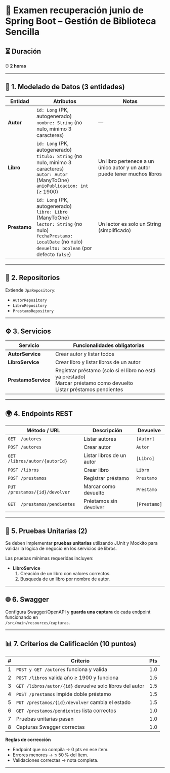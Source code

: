 
# 📝 Examen recuperación junio de Spring Boot – Gestión de Biblioteca Sencilla

## ⏳ Duración
⏰ **2 horas**

---

## 📂 1. Modelado de Datos (3 entidades)

| Entidad   | Atributos                                                                                                      | Notas                                             |
|-----------|----------------------------------------------------------------------------------------------------------------|---------------------------------------------------|
| **Autor** | `id: Long` (PK, autogenerado) <br> `nombre: String` (no nulo, mínimo 3 caracteres)                             | —                                                 |
| **Libro** | `id: Long` (PK, autogenerado) <br> `titulo: String` (no nulo, mínimo 3 caracteres) <br> `autor: Autor` (ManyToOne) <br> `anioPublicacion: int` (≥ 1900) | Un libro pertenece a un único autor y un autor puede tener muchos libros             |
| **Prestamo** | `id: Long` (PK, autogenerado) <br> `libro: Libro` (ManyToOne) <br> `lector: String` (no nulo) <br> `fechaPrestamo: LocalDate` (no nulo) <br> `devuelto: boolean` (por defecto `false`) | Un lector es solo un String (simplificado)        |

---

## 📡 2. Repositorios

Extiende `JpaRepository`:

- `AutorRepository`
- `LibroRepository`
- `PrestamoRepository`

---

## ⚙️ 3. Servicios

| Servicio         | Funcionalidades obligatorias                                                                                 |
|------------------|--------------------------------------------------------------------------------------------------------------|
| **AutorService** | Crear autor y listar todos                                                                                   |
| **LibroService** | Crear libro y listar libros de un autor                                                                      |
| **PrestamoService** | Registrar préstamo (solo si el libro no está ya prestado) <br> Marcar préstamo como devuelto <br> Listar préstamos pendientes |

---

## 🌍 4. Endpoints REST

| Método / URL                         | Descripción                            | Devuelve      |
|--------------------------------------|----------------------------------------|---------------|
| `GET  /autores`                      | Listar autores                         | `[Autor]`     |
| `POST /autores`                      | Crear autor                            | `Autor`       |
| `GET  /libros/autor/{autorId}`       | Listar libros de un autor              | `[Libro]`     |
| `POST /libros`                       | Crear libro                            | `Libro`       |
| `POST /prestamos`                    | Registrar préstamo                     | `Prestamo`    |
| `PUT  /prestamos/{id}/devolver`      | Marcar como devuelto                   | `Prestamo`    |
| `GET  /prestamos/pendientes`         | Préstamos sin devolver                 | `[Prestamo]`  |

---

## 🧪 5. Pruebas Unitarias (2)

Se deben implementar **pruebas unitarias** utilizando JUnit y Mockito para validar la lógica de negocio en los servicios de libros.

Las pruebas mínimas requeridas incluyen:

- **LibroService**
  1. Creación de un libro con valores correctos.
  2. Busqueda de un libro por nombre de autor.


---

## 🌐 6. Swagger

Configura Swagger/OpenAPI y **guarda una captura** de cada endpoint funcionando en  
`/src/main/resources/capturas`.

---

## 📊 7. Criterios de Calificación (10 puntos)

| # | Criterio                                                  | Pts |
|---|-----------------------------------------------------------|-----|
| 1 | `POST y GET /autores` funciona y valida                   | 1.0 |
| 2 | `POST /libros` valida año ≥ 1900 y funciona               | 1.5 |
| 3 | `GET /libros/autor/{id}` devuelve solo libros del autor   | 1.5 |
| 4 | `POST /prestamos` impide doble préstamo                   | 1.5 |
| 5 | `PUT /prestamos/{id}/devolver` cambia el estado           | 1.5 |
| 6 | `GET /prestamos/pendientes` lista correctos               | 1.0 |
| 7 | Pruebas unitarias pasan                                   | 1.0 |
| 8 | Capturas Swagger correctas                                | 1.0 |

**Reglas de corrección**  
- Endpoint que no compila → 0 pts en ese ítem.  
- Errores menores → ≤ 50 % del ítem.  
- Validaciones correctas → nota completa.

---
